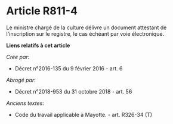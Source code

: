 # Article R811-4

Le  ministre chargé de la culture délivre un document attestant de  l'inscription sur le registre, le cas échéant par voie
électronique.

**Liens relatifs à cet article**

_Créé par_:

  - Décret n°2016-135 du 9 février 2016 - art. 6

_Abrogé par_:

  - Décret n°2018-953 du 31 octobre 2018 - art. 56

_Anciens textes_:

  - Code du travail applicable à Mayotte. - art. R326-34 (T)
